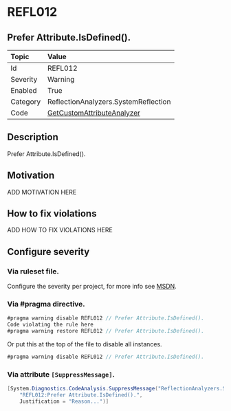 # REFL012
## Prefer Attribute.IsDefined().

| Topic    | Value
| :--      | :--
| Id       | REFL012
| Severity | Warning
| Enabled  | True
| Category | ReflectionAnalyzers.SystemReflection
| Code     | [GetCustomAttributeAnalyzer](https://github.com/DotNetAnalyzers/ReflectionAnalyzers/blob/master/ReflectionAnalyzers/NodeAnalzers/GetCustomAttributeAnalyzer.cs)

## Description

Prefer Attribute.IsDefined().

## Motivation

ADD MOTIVATION HERE

## How to fix violations

ADD HOW TO FIX VIOLATIONS HERE

<!-- start generated config severity -->
## Configure severity

### Via ruleset file.

Configure the severity per project, for more info see [MSDN](https://msdn.microsoft.com/en-us/library/dd264949.aspx).

### Via #pragma directive.
```C#
#pragma warning disable REFL012 // Prefer Attribute.IsDefined().
Code violating the rule here
#pragma warning restore REFL012 // Prefer Attribute.IsDefined().
```

Or put this at the top of the file to disable all instances.
```C#
#pragma warning disable REFL012 // Prefer Attribute.IsDefined().
```

### Via attribute `[SuppressMessage]`.

```C#
[System.Diagnostics.CodeAnalysis.SuppressMessage("ReflectionAnalyzers.SystemReflection", 
    "REFL012:Prefer Attribute.IsDefined().", 
    Justification = "Reason...")]
```
<!-- end generated config severity -->